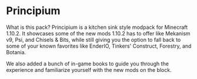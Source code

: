 # Principium
What is this pack?
Principium is a kitchen sink style modpack for Minecraft 1.10.2. It showcases some of the new mods 1.10.2 has to offer like Mekanism v9, Psi, and Chisels & Bits, while still giving you the option to fall back to some of your known favorites like EnderIO, Tinkers' Construct, Forestry, and Botania.

We also added a bunch of in-game books to guide you through the experience and familiarize yourself with the new mods on the block.
